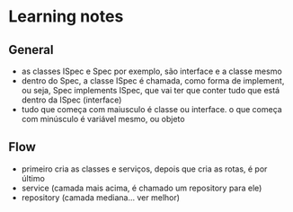 # Learning notes

## General
- as classes ISpec e Spec por exemplo, são interface e a classe mesmo
- dentro do Spec, a classe ISpec é chamada, como forma de implement, ou seja, Spec implements ISpec, que vai ter que conter tudo que está dentro da ISpec (interface)
- tudo que começa com maiusculo é classe ou interface. o que começa com minúsculo é variável mesmo, ou objeto

## Flow

- primeiro cria as classes e serviços, depois que cria as rotas, é por último
- service (camada mais acima, é chamado um repository para ele)
- repository (camada mediana... ver melhor)